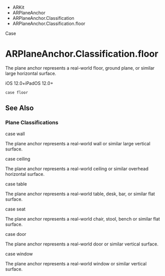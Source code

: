 

- ARKit
- ARPlaneAnchor
- ARPlaneAnchor.Classification
-  ARPlaneAnchor.Classification.floor 

Case

# ARPlaneAnchor.Classification.floor

The plane anchor represents a real-world floor, ground plane, or similar large horizontal surface.

iOS 12.0+iPadOS 12.0+

``` source
case floor
```

## See Also

### Plane Classifications

case wall

The plane anchor represents a real-world wall or similar large vertical surface.

case ceiling

The plane anchor represents a real-world ceiling or similar overhead horizontal surface.

case table

The plane anchor represents a real-world table, desk, bar, or similar flat surface.

case seat

The plane anchor represents a real-world chair, stool, bench or similar flat surface.

case door

The plane anchor represents a real-world door or similar vertical surface.

case window

The plane anchor represents a real-world window or similar vertical surface.

